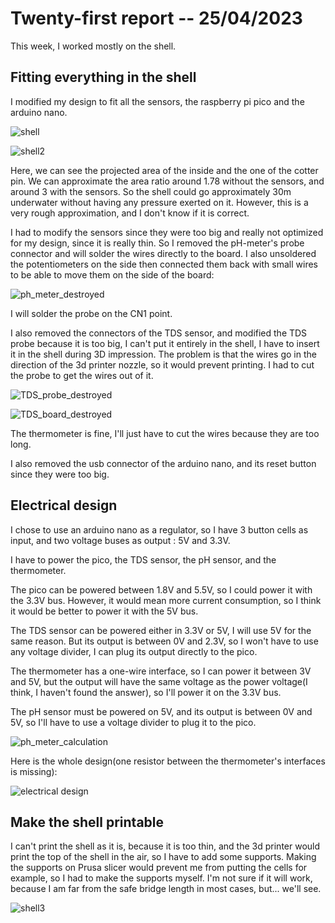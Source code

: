 # Twenty-first report -- 25/04/2023

This week, I worked mostly on the shell.

## Fitting everything in the shell

I modified my design to fit all the sensors, the raspberry pi pico and the arduino nano.

![shell](images_and_videos_for_reports/probe_inside1.png)

![shell2](images_and_videos_for_reports/probe_inside2.png)

Here, we can see the projected area of the inside and the one of the cotter pin. We can approximate the area ratio around 1.78 without the sensors, and around 3 with the sensors. So the shell could go approximately 30m underwater without having any pressure exerted on it. However, this is a very rough approximation, and I don't know if it is correct.

I had to modify the sensors since they were too big and really not optimized for my design, since it is really thin. So I removed the pH-meter's probe connector and will solder the wires directly to the board.
I also unsoldered the potentiometers on the side then connected them back with small wires to be able to move them on the side of the board:

![ph_meter_destroyed](images_and_videos_for_reports/ph_meter_destroyed.png)

I will solder the probe on the CN1 point.

I also removed the connectors of the TDS sensor, and modified the TDS probe because it is too big, I can't put it entirely in the shell, I have to insert it in the shell during 3D impression. The problem is that the wires go in the direction of the 3d printer nozzle, so it would prevent printing. I had to cut the probe to get the wires out of it.

![TDS_probe_destroyed](images_and_videos_for_reports/TDS_probe_destroyed.png)

![TDS_board_destroyed](images_and_videos_for_reports/TDS_board_destroyed.png)

The thermometer is fine, I'll just have to cut the wires because they are too long.

I also removed the usb connector of the arduino nano, and its reset button since they were too big.

## Electrical design

I chose to use an arduino nano as a regulator, so I have 3 button cells as input, and two voltage buses as output : 5V and 3.3V.

I have to power the pico, the TDS sensor, the pH sensor, and the thermometer.

The pico can be powered between 1.8V and 5.5V, so I could power it with the 3.3V bus. However, it would mean more current consumption, so I think it would be better to power it with the 5V bus.

The TDS sensor can be powered either in 3.3V or 5V, I will use 5V for the same reason. But its output is between 0V and 2.3V, so I won't have to use any voltage divider, I can plug its output directly to the pico.

The thermometer has a one-wire interface, so I can power it between 3V and 5V, but the output will have the same voltage as the power voltage(I think, I haven't found the answer), so I'll power it on the 3.3V bus.

The pH sensor must be powered on 5V, and its output is between 0V and 5V, so I'll have to use a voltage divider to plug it to the pico.

![ph_meter_calculation](images_and_videos_for_reports/output_ph_calculation.png)

Here is the whole design(one resistor between the thermometer's interfaces is missing):

![electrical design](images_and_videos_for_reports/electrical_diagram_probe.png)

## Make the shell printable

I can't print the shell as it is, because it is too thin, and the 3d printer would print the top of the shell in the air, so I have to add some supports. Making the supports on Prusa slicer would prevent me from putting the cells for example, so I had to make the supports myself. I'm not sure if it will work, because I am far from the safe bridge length in most cases, but... we'll see.

![shell3](images_and_videos_for_reports/probe_inside3.png)